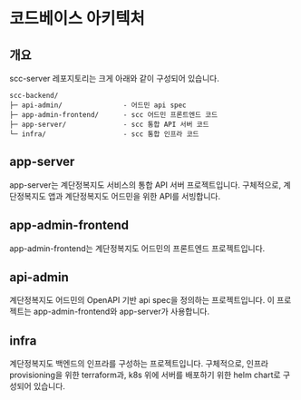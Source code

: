 # 코드베이스 아키텍처

## 개요

scc-server 레포지토리는 크게 아래와 같이 구성되어 있습니다.
```
scc-backend/
├─ api-admin/               - 어드민 api spec
├─ app-admin-frontend/      - scc 어드민 프론트엔드 코드
├─ app-server/              - scc 통합 API 서버 코드
└─ infra/                   - scc 통합 인프라 코드
```

## app-server

app-server는 계단정복지도 서비스의 통합 API 서버 프로젝트입니다.
구체적으로, 계단정복지도 앱과 계단정복지도 어드민을 위한 API를 서빙합니다.

## app-admin-frontend

app-admin-frontend는 계단정복지도 어드민의 프론트엔드 프로젝트입니다.

## api-admin
계단정복지도 어드민의 OpenAPI 기반 api spec을 정의하는 프로젝트입니다.
이 프로젝트는 app-admin-frontend와 app-server가 사용합니다.

## infra

계단정복지도 백엔드의 인프라를 구성하는 프로젝트입니다.
구체적으로, 인프라 provisioning을 위한 terraform과, k8s 위에 서버를 배포하기 위한 helm chart로 구성되어 있습니다.

